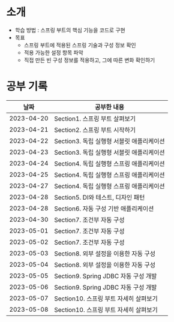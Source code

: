 # 소개

- 학습 방법 : 스프링 부트의 핵심 기능을 코드로 구현
- 목표 
  - 스프링 부트에 적용된 스프링 기술과 구성 정보 확인
  - 적용 가능한 설정 항목 파악
  - 직접 만든 빈 구성 정보를 적용하고, 그에 따른 변화 확인하기


# 공부 기록


| 날짜         | 공부한 내용                         |
|------------|--------------------------------|
| 2023-04-20 | Section1. 스프링 부트 살펴보기          |
| 2023-04-21 | Section2. 스프링 부트 시작하기          |
| 2023-04-22 | Section3. 독립 실행형 서블릿 애플리케이션    |
| 2023-04-23 | Section3. 독립 실행형 서블릿 애플리케이션    |
| 2023-04-24 | Section4. 독립 실행형 스프링 애플리케이션    |
| 2023-04-25 | Section4. 독립 실행형 스프링 애플리케이션    |
| 2023-04-27 | Section4. 독립 실행형 스프링 애플리케이션    |
| 2023-04-28 | Section5. DI와 테스트, 디자인 패턴      |
| 2023-04-28 | Section6. 자동 구성 기반 애플리케이션      |
| 2023-04-30 | Section7. 조건부 자동 구성            |
| 2023-05-01 | Section7. 조건부 자동 구성            |
| 2023-05-02 | Section7. 조건부 자동 구성            |
| 2023-05-03 | Section8. 외부 설정을 이용한 자동 구성     |
| 2023-05-04 | Section8. 외부 설정을 이용한 자동 구성     |
| 2023-05-05 | Section9. Spring JDBC 자동 구성 개발 |
| 2023-05-06 | Section9. Spring JDBC 자동 구성 개발 |
| 2023-05-07 | Section10. 스프링 부트 자세히 살펴보기 |
| 2023-05-08 | Section10. 스프링 부트 자세히 살펴보기 |

